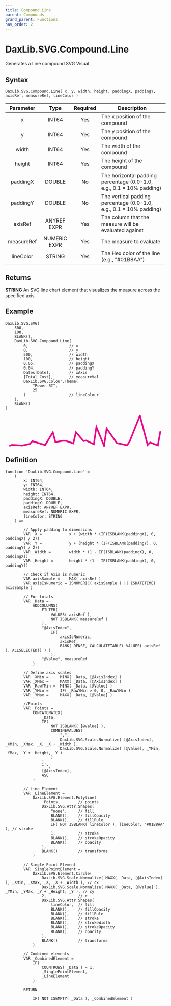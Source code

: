 ```yaml
---
title: Compound.Line
parent: Compounds
grand_parent: Functions
nav_order: 2
---
```


# DaxLib.SVG.Compound.Line

Generates a Line compound SVG Visual

## Syntax

```dax
DaxLib.SVG.Compound.Line( x, y, width, height, paddingX, paddingY, axisRef, measureRef, lineColor )
```

| Parameter | Type | Required | Description |
|:---:|:---:|:---:|---|
| x | <span class="type-label int64">INT64</span> | Yes | The x position of the compound |
| y | <span class="type-label int64">INT64</span> | Yes | The y position of the compound |
| width | <span class="type-label int64">INT64</span> | Yes | The width of the compound |
| height | <span class="type-label int64">INT64</span> | Yes | The height of the compound |
| paddingX | <span class="type-label number">DOUBLE</span> | No | The horizontal padding percentage (0.0-1.0, e.g., 0.1 = 10% padding) |
| paddingY | <span class="type-label number">DOUBLE</span> | No | The vertical padding percentage (0.0-1.0, e.g., 0.1 = 10% padding) |
| axisRef | <span class="type-label anyref">ANYREF</span> <span class="type-label expr">EXPR</span> | Yes | The column that the measure will be evaluated against |
| measureRef | <span class="type-label numeric">NUMERIC</span> <span class="type-label expr">EXPR</span> | Yes | The measure to evaluate |
| lineColor | <span class="type-label string">STRING</span> | Yes | The Hex color of the line (e.g., "#01B8AA") |

## Returns

<span class="type-label string">**STRING**</span> An SVG line chart element that visualizes the measure across the specified axis.

## Example

```dax
DaxLib.SVG.SVG(
    500,
    100,
    BLANK(),
    DaxLib.SVG.Compound.Line(
        0,                  // x
        0,                  // y
        500,                // width
        100,                // height
        0.05,               // paddingX
        0.04,               // paddingY
        Dates[Date],        // xAxis
        [Total Cost],       // measureVal
        DaxLib.SVG.Colour.Theme(
            "Power BI",
            25
        )                   // lineColour
    ),
    BLANK()
)
```

<svg width='500' height='100' viewbox= '0 0 100 20' xmlns='http://www.w3.org/2000/svg'><polyline points='2.5,19.5012778827977 4.11016949152542,18.7869943289225 10.5508474576271,19.1934971644612 15.3813559322034,18.1772400756144 16.9915254237288,16.4641209829868 23.4322033898305,18.4211417769376 25.0423728813559,18.8886200378072 29.8728813559322,10.9414896030246 31.4830508474576,17.0593572778828 36.3135593220339,16.1853761814745 37.9237288135593,16.2463516068053 42.7542372881356,17.8752665406427 44.364406779661,10.885595463138 49.1949152542373,16.417663516068 50.8050847457627,16.0939130434783 55.635593220339,18.3804914933837 57.2457627118644,7.56606427221172 62.0762711864407,19.4025557655955 63.6864406779661,8.51408695652174 70.1271186440678,17.683629489603 71.7372881355932,17.9993950850662 76.5677966101695,19.0134744801512 78.1779661016949,16.6782608695652 84.6186440677966,0.399999999999999 89.4491525423729,18.8334517958412 91.0593220338983,17.2626086956522 95.8898305084746,19.1063894139887 97.5,10.2504347826087' fill='none' stroke='#EC008C' stroke-width='1'  /></svg>

## Definition

```dax
function 'DaxLib.SVG.Compound.Line' =
    (
        x: INT64,
        y: INT64,
        width: INT64,
        height: INT64,
        paddingX: DOUBLE,
        paddingY: DOUBLE,
        axisRef: ANYREF EXPR,
        measureRef: NUMERIC EXPR,
        lineColor: STRING
    ) =>

        // Apply padding to dimensions
        VAR _X =            x + (width * (IF(ISBLANK(paddingX), 0, paddingX) / 2))
        VAR _Y =            y + (height * (IF(ISBLANK(paddingY), 0, paddingY) / 2))
        VAR _Width =        width * (1 - IF(ISBLANK(paddingX), 0, paddingX))
        VAR _Height =       height * (1 - IF(ISBLANK(paddingY), 0, paddingY))

        // Check if Axis is numeric
        VAR axisSample =    MAX( axisRef )
        VAR axisIsNumeric = ISNUMERIC( axisSample ) || ISDATETIME( axisSample )
        
        // For totals
        VAR _Data = 
            ADDCOLUMNS(
                FILTER(
                    VALUES( axisRef ),
                    NOT ISBLANK( measureRef )
                ),
                "@AxisIndex", 	
                    IF(
                        axisIsNumeric,
                        axisRef,
                        RANK( DENSE, CALCULATETABLE( VALUES( axisRef ), ALLSELECTED() ) )
                    ),
                "@Value", measureRef
            )

        // Define axis scales		
        VAR _XMin = 	MINX( _Data, [@AxisIndex] )
        VAR _XMax = 	MAXX( _Data, [@AxisIndex] )
        VAR _RawYMin = 	MINX( _Data, [@Value] )
        VAR _YMin = 	IF( _RawYMin > 0, 0, _RawYMin )
        VAR _YMax = 	MAXX( _Data, [@Value] )

        //Points
        VAR _Points = 
            CONCATENATEX(
                _Data,
                IF( 
                    NOT ISBLANK( [@Value] ), 
                    COMBINEVALUES( 
                        ",", 
                        DaxLib.SVG.Scale.Normalize( [@AxisIndex], _XMin, _XMax, _X, _X + _Width ), 
                        DaxLib.SVG.Scale.Normalize( [@Value], _YMin, _YMax, _Y + _Height, _Y )
                    )
                ),
                " ",
                [@AxisIndex],
                ASC
            )

        // Line Element
        VAR _LineElement =
            DaxLib.SVG.Element.Polyline(
                _Points,		// points
                DaxLib.SVG.Attr.Shapes(
                    "none",		// fill
                    BLANK(),	// fillOpacity
                    BLANK(),	// fillRule
                    IF( NOT ISBLANK( lineColor ), lineColor, "#01B8AA" ), // stroke
                    1,			// stroke
                    BLANK(),	// strokeOpacity
                    BLANK()		// opacity
                ),
                BLANK()			// transforms
            )

        // Single Point Element
        VAR _SinglePointElement =
            DaxLib.SVG.Element.Circle(
                DaxLib.SVG.Scale.Normalize( MAXX( _Data, [@AxisIndex] ), _XMin, _XMax, _X, _X + _Width ), // cx
                DaxLib.SVG.Scale.Normalize( MAXX( _Data, [@Value] ), _YMin, _YMax, _Y + _Height, _Y ), // cy
                2,           	// r
                DaxLib.SVG.Attr.Shapes(
                    lineColor, 	// fill
                    BLANK(),    // fillOpacity
                    BLANK(),    // fillRule
                    BLANK(),    // stroke
                    BLANK(),    // strokeWidth
                    BLANK(),    // strokeOpacity
                    BLANK()     // opacity
                ),
                BLANK()         // transforms
            )

        // Combined elements
        VAR _CombinedElement = 
            IF(
                COUNTROWS( _Data ) = 1,
                _SinglePointElement,
                _LineElement
            )

        RETURN
            
            IF( NOT ISEMPTY( _Data ), _CombinedElement )
```